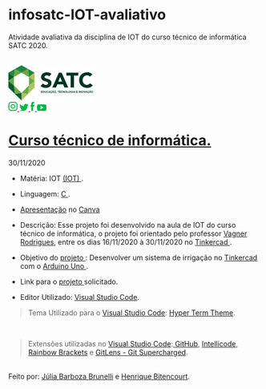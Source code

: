 # infosatc-IOT-avaliativo
Atividade avaliativa da disciplina de IOT do curso técnico de informática SATC 2020.

<br><a href="https://web.satc.edu.br/">
<img src="./public/images/logo.png">
<br>
<a href="https://www.instagram.com/satceducacao//">
<img src="./public/images/instagram.png">
</a>
<a href="https:https://twitter.com/satceducacao">
<img src="./public/images/twitter.png">
</a>
<a href="https://www.facebook.com/satceducacao">
<img src="./public/images/facebook.png">
</a>
<a href="https://www.youtube.com/user/satcweb">
<img src="./public/images/you.png">
</a>
# <a href="https://www.instagram.com/infosatc/"> Curso técnico de informática.</a>
 30/11/2020


 * Matéria: IOT  <a href="https://www.oracle.com/br/internet-of-things/"> 
 (IOT)
</a>.

* Linguagem: <a href="https://www.inf.pucrs.br/~pinho/LaproI/IntroC/IntroC.htm"> 
 C 
 </a>.
 
* <a href="https://www.canva.com/design/DAEOW6yKD2w/QmJx5jRSxybnE0BAg4uNyg/view?utm_content=DAEOW6yKD2w&utm_campaign=designshare&utm_medium=link&utm_source=sharebutton"> Apresentação</a> no <a href="https://www.canva.com/"> Canva</a>

* Descrição: Esse projeto foi desenvolvido na aula de IOT do curso técnico de informática, o projeto foi orientado pelo professor <a href="https://www.instagram.com/professor.vagner/"> Vagner Rodrigues</a>, entre os dias 16/11/2020 à 30/11/2020 no <a href="https://www.tinkercad.com/"> Tinkercad </a>.

* Objetivo do <a href="https://github.com/Mikix30/infosatc-IOT-avaliativo"> projeto 
</a>: Desenvolver um sistema de irrigação no <a href="https://www.tinkercad.com/"> Tinkercad </a> com o <a href="https://www.arduino.cc/"> Arduino Uno </a>.

* Link para o <a href="https://github.com/Mikix30/infosatc-IOT-avaliativo"> projeto 
</a>solicitado.

* Editor Utilizado: <a href="https://code.visualstudio.com/"> Visual Studio Code</a>.
> Tema Utilizado para o <a href="https://code.visualstudio.com/"> Visual Studio Code</a>: <a href="https://marketplace.visualstudio.com/items?itemName=hsnazar.hyper-term-theme"> Hyper Term Theme</a>.

<br>

> Extensões utilizadas no <a href="https://code.visualstudio.com/"> Visual Studio Code</a>:<a href="https://marketplace.visualstudio.com/items?itemName=KnisterPeter.vscode-github1"> GitHub</a>, <a href="https://marketplace.visualstudio.com/items?itemName=VisualStudioExptTeam.vscodeintellicode"> Intellicode</a>, <a href="https://marketplace.visualstudio.com/items?itemName=2gua.rainbow-brackets"> Rainbow Brackets</a> e  <a href="https://marketplace.visualstudio.com/items?itemName=eamodio.gitlens"> GitLens - Git Supercharged</a>.
 

<br>
Feito por:  <a href="https://www.instagram.com/jurumeia_/"> Júlia Barboza Brunelli</a> e <a href="https://www.instagram.com/henriquebtencourt._/">  Henrique Bitencourt</a>.
